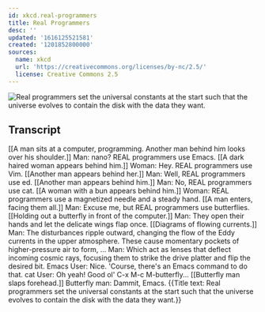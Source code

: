 ```yaml
---
id: xkcd.real-programmers
title: Real Programmers
desc: ''
updated: '1616125521581'
created: '1201852800000'
sources:
  name: xkcd
  url: 'https://creativecommons.org/licenses/by-nc/2.5/'
  license: Creative Commons 2.5
---
```

![Real programmers set the universal constants at the start such that the universe evolves to contain the disk with the data they want.](https://imgs.xkcd.com/comics/real_programmers.png)

## Transcript
[[A man sits at a computer, programming. Another man behind him looks over his shoulder.]]
Man: nano? REAL programmers use Emacs.
[[A dark haired woman appears behind him.]]
Woman: Hey. REAL programmers use Vim.
[[Another man appears behind her.]]
Man: Well, REAL programmers use ed.
[[Another man appears behind him.]]
Man: No, REAL programmers use cat.
[[A woman with a bun appears behind him.]]
Woman: REAL programmers use a magnetized needle and a steady hand.
[[A man enters, facing them all.]]
Man: Excuse me, but REAL programmers use butterflies. 
[[Holding out a butterfly in front of the computer.]]
Man: They open their hands and let the delicate wings flap once.
[[Diagrams of flowing currents.]]
Man: The disturbances ripple outward, changing the flow of the Eddy currents in the upper atmosphere. 
These cause momentary pockets of higher-pressure air to form, ...
Man: Which act as lenses that deflect incoming cosmic rays, focusing them to strike the drive platter and flip the desired bit.
Emacs User: Nice. 'Course, there's an Emacs command to do that.
cat User: Oh yeah! Good ol' C-x M-c M-butterfly...
[[Butterfly man slaps forehead.]]
Butterfly man: Dammit, Emacs.
{{Title text: Real programmers set the universal constants at the start such that the universe evolves to contain the disk with the data they want.}}
